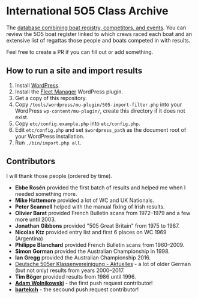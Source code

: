 # International 5O5 Class Archive

The [database combining boat registry, competitors, and events](https://5o5.iworks.pl/). You can review the 5O5 boat register linked to which crews raced each boat and an extensive list of regattas those people and boats competed in with results.

Feel free to create a PR if you can fill out or add something.

## How to run a site and import results

1. Install [WordPress](https://wordpress.org/download/).
1. Install the [Fleet Manager](https://wordpress.org/plugins/fleet/) WordPress plugin.
1. Get a copy of this repository.
1. Copy `/tools/wordpress/mu-plugin/505-import-filter.php` into your WordPress `wp-content/mu-plugin/`, create this directory if it does not exist.
1. Copy `etc/config.example.php` into `etc/config.php`.
1. Edit `etc/config.php` and set `$wordpress_path` as the document root of your WordPress installation.
1. Run `./bin/import.php all`.

## Contributors

I will thank those people (ordered by time).

* **Ebbe Rosén** provided the first batch of results and helped me when I needed something more.
* **Mike Hattemore** provided a lot of WC and UK Nationals.
* **Peter Scannell** helped with the manual fixing of Irish results.
* **Olivier Barat** provided French Bulletin scans from 1972–1979 and a few more until 2003.
* **Jonathan Gibbons** provided "505 Great Britain" from 1975 to 1987.
* **Nicolas Ktz** provided entry list and first 6 places on WC 1969 (Argentina)
* **Philippe Blanchard** provided French Bulletin scans from 1960–2009.
* **Simon Gorman** provided the Australian Championship in 1998.
* **Ian Gregg** provided the Australian Championship 2016.
* [Deutsche 505er Klassenvereinigung - Aktuelles](http://505.3wadmin.de/) - a lot of older German (but not only) results from years 2000–2017.
* **Tim Böger** provided results from 1986 until 1996.
* **[Adam Wolnikowski](https://github.com/AWoLnik)** - the first push request contributor!
* **[bartekch](https://github.com/bartekch)** - the secound push request contributor!
